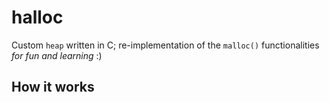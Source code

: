 # halloc
Custom `heap` written in C; re-implementation of the `malloc()` functionalities _for fun and learning_ :)

## How it works
